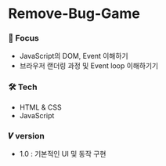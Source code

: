 # Remove-Bug-Game

### 🎯 Focus

- JavaScript의 DOM, Event 이해하기
- 브라우저 랜더링 과정 및 Event loop 이해하기기

### 🛠 Tech

- HTML & CSS
- JavaScript

### 𝑽 version

- 1.0 : 기본적인 UI 및 동작 구현
